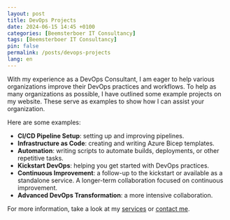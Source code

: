```yaml
---
layout: post
title: DevOps Projects
date: 2024-06-15 14:45 +0100
categories: [Beemsterboer IT Consultancy]
tags: [Beemsterboer IT Consultancy]
pin: false
permalink: /posts/devops-projects
lang: en
---
```


With my experience as a DevOps Consultant, I am eager to help various organizations
improve their DevOps practices and workflows. To help as many organizations as possible,
I have outlined some example projects on my website. These serve as examples to
show how I can assist your organization.

Here are some examples:

- **CI/CD Pipeline Setup**: setting up and improving pipelines.
- **Infrastructure as Code**: creating and writing Azure Bicep templates.
- **Automation**: writing scripts to automate builds, deployments, or other
  repetitive tasks.
- **Kickstart DevOps**: helping you get started with DevOps practices.
- **Continuous Improvement**: a follow-up to the kickstart or available as a
  standalone service. A longer-term collaboration focused on continuous improvement.
- **Advanced DevOps Transformation**: a more intensive collaboration.

For more information, take a look at my [services](https://www.mikebeemsterboer.nl/services/)
or [contact me](mailto:info@mikebeemsterboer.nl).
